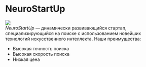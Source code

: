 # NeuroStartUp  
![](https://netology-code.github.io/git-homeworks/introduction/assets/logo.png)  
*NeuroStartUp* — динамически развивающийся стартап, специализирующийся на поиске с использованием новейших технологий искусственного интеллекта.
Наши преимущества:  
* Высокая точность поиска  
* Высокая скорость поиска  
* Низкая цена  